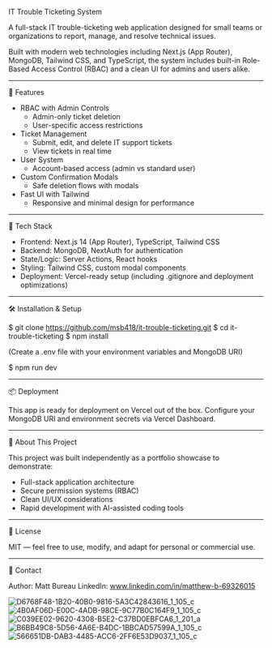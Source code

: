 IT Trouble Ticketing System

A full-stack IT trouble-ticketing web application designed for small teams or organizations to report, manage, and resolve technical issues.

Built with modern web technologies including Next.js (App Router), MongoDB, Tailwind CSS, and TypeScript, the system includes built-in Role-Based Access Control (RBAC) and a clean UI for admins and users alike.

---

🚀 Features

- RBAC with Admin Controls
  - Admin-only ticket deletion
  - User-specific access restrictions
- Ticket Management
  - Submit, edit, and delete IT support tickets
  - View tickets in real time
- User System
  - Account-based access (admin vs standard user)
- Custom Confirmation Modals
  - Safe deletion flows with modals
- Fast UI with Tailwind
  - Responsive and minimal design for performance

---

🧰 Tech Stack

- Frontend: Next.js 14 (App Router), TypeScript, Tailwind CSS
- Backend: MongoDB, NextAuth for authentication
- State/Logic: Server Actions, React hooks
- Styling: Tailwind CSS, custom modal components
- Deployment: Vercel-ready setup (including .gitignore and deployment optimizations)

---

🛠️ Installation & Setup

$ git clone https://github.com/msb418/it-trouble-ticketing.git
$ cd it-trouble-ticketing
$ npm install

(Create a .env file with your environment variables and MongoDB URI)

$ npm run dev

---

📦 Deployment

This app is ready for deployment on Vercel out of the box. Configure your MongoDB URI and environment secrets via Vercel Dashboard.

---

💼 About This Project

This project was built independently as a portfolio showcase to demonstrate:

- Full-stack application architecture
- Secure permission systems (RBAC)
- Clean UI/UX considerations
- Rapid development with AI-assisted coding tools

---

🪪 License

MIT — feel free to use, modify, and adapt for personal or commercial use.

---

🤝 Contact

Author: Matt Bureau
LinkedIn: www.linkedin.com/in/matthew-b-69326015


![D6768F48-1B20-40B0-9816-5A3C42843616_1_105_c](https://github.com/user-attachments/assets/0544e106-7110-41b0-9237-7be52cdb10a9)
![4B0AF06D-E00C-4ADB-98CE-9C77B0C164F9_1_105_c](https://github.com/user-attachments/assets/84069a11-2a65-4df6-abb9-cf22e38b8263)
![C039EE02-9620-4308-B5E2-C37BD0EBFCA6_1_201_a](https://github.com/user-attachments/assets/daeab335-104e-416c-b585-b8eb3ed649f8)
![B6BB49C8-5D56-4A6E-B4DC-1BBCAD57599A_1_105_c](https://github.com/user-attachments/assets/5fea12a1-6bfa-42cf-9cbb-6c6d8a13d529)
![566651DB-DAB3-4485-ACC6-2FF6E53D9037_1_105_c](https://github.com/user-attachments/assets/2f0474e8-3e0b-46d4-b36b-560b4b772d5b)

